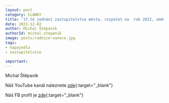 ```yaml
---
layout: post
category: CLANKY
title: '17.té jednání zastupitelstva města, rozpočet na  rok 2022, směnná smlouva Pahrbek, OZV o poplatku za odpady, majetkové věci'
date: 2021-12-02
author: Michal Štěpaník
authorId: michal.stepanik
image: posts/radnice-vanoce.jpg
tags: 
- napajedla 
- zastupitelstvo

important:
---
```



 Michal Štěpaník








Náš YouTube kanál naleznete [zde](https://www.youtube.com/channel/UCgoN2Mo3r-xe0iO6N5HRWHA){:target="_blank"}

Náš FB profil je [zde](https://www.facebook.com/piratinapa){:target="_blank"}

